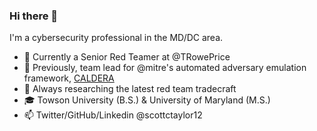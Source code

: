 ### Hi there 👋

I'm a cybersecurity professional in the MD/DC area.

* :office: Currently a Senior Red Teamer at @TRowePrice
* :volcano: Previously, team lead for @mitre's automated adversary emulation framework, [CALDERA](https://github.com/mitre/caldera)
* :red_circle: Always researching the latest red team tradecraft
* :mortar_board: Towson University (B.S.) & University of Maryland (M.S.)
* :mailbox: Twitter/GitHub/Linkedin @scottctaylor12
